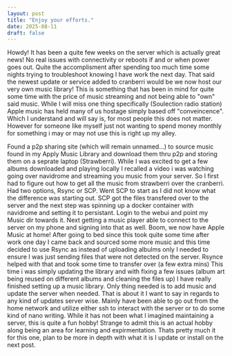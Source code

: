 ```yaml
---
layout: post 
title: "Enjoy your efforts." 
date: 2025-08-11 
draft: false
---
```


 
Howdy! It has been a quite few weeks on the server which is actually 
great news! No real issues with connectivity or reboots if and or when power goes out. Quite the accomplisment after spending too much time some 
nights trying to troubleshoot knowing I have work the next day. That said the newest update or service added to cranberri would be we now host our 
very own music library! This is something that has been in mind for quite some time with the price of music streaming and not being able to "own" 
said music. While I will miss one thing specifically (Soulection radio station) Apple music has held many of us hostage simply based off 
"conveincence". Which I understand and will say is, for most people this does not matter. However for someone like myself just not wanting to spend 
money monthly for something i may or may not use this is right up my alley.

Found a p2p sharing site (which will remain unnamed...) to source music found in my Apply Music Library and download them thru p2p and storing them 
on a seprate laptop (Strawberri). While I was excited to get a few albums downloaded and playing locally I recalled a video i was watching going 
over navidrome and streaming you music from your server. So I first had to figure out how to get all the music from strawberri over the cranberri. 
Had two options, Rsync or SCP. Went SCP to start as I did not know what the difference was starting out. SCP got the files transfered over to the 
server and the next step was spinning up a docker container with navidrome and setting it to persistant. Login to the webui and point my Music dir 
towards it. Next getting a music player able to connect to the server on my phone and signing into that as well. Boom, we now have Apple Music at 
home! After going to bed since this took quite some time after work one day I came back and sourced some more music and this time decided to use 
Rsync as instead of uploading albulms only I needed to ensure I was just sending files that were not detected on the server. Rsynce helped with that 
and took some time to transfer over (a few extra mins) This time i was simply updating the library and with fixing a few issues (album art being 
reused on different albums and cleaning the files up) I have really finished setting up a music library. Only thing needed is to add music and 
update the server when needed. That is about it I want to say in regards to any kind of updates server wise. Mainly have been able to go out from 
the home network and utilize either ssh to interact with the server or to do some kind of nano writing. While it has not been what I imagined 
maintaining a server, this is quite a fun hobby! Strange to admit this is an actual hobby along being an area for learning and expirmentation.
Thats pretty much it for this one, plan to be more in depth with what it is I update or install on the next post.



